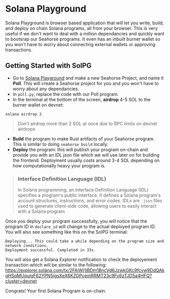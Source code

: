 # Solana Playground
Solana Playground is browser based application that will let you write, build, and deploy on chain Solana programs, all from your browser. This is very useful if we don't want to deal with a million dependancies and quickly want to bootsrap our Seahorse programs. It even has an inbuilt burner wallet so you won't have to worry about connecting external wallets or approving transactions.

## Getting Started with SolPG

- Go to [Solana Playground](https://beta.solpg.io/) and make a new Seahorse Project, and name it **Poll**. This will create a Seahorse project for you and you won't have to worry about any dependancies.
- In `poll.py`, replace the code with our Poll program.
- In the terminal at the bottom of the screen, **airdrop** 4-5 SOL to the burner wallet on devnet:
```
solana airdrop 2
```
> Don't airdrop more than 2 SOL at once due to RPC limits on devnet airdrops

- **Build** the program to make Rust artifacts of your Seahorse program. This is similar to doing `seahorse build` locally.
- **Deploy** the program: this will publish your program on-chain and provide you with an IDL json file which we will use later on for building the frontend. Deployment usually costs around 3-4 SOL depending on how computationally heavy your program is.

> ### Interface Definition Language (IDL)
> In Solana programming, an Interface Definition Language (IDL) specifies a program's public interface. It defines a Solana program's account structures, instructions, and error codes. IDLs are `.json` files used to generate client-side code, allowing users to easily interact with a Solana program

Once you deploy your program successfully, you will notice that the program ID in `declare_id` will change to the actual deployed program ID.
You will also see something like this on the SolPG terminal:
```
Deploying... This could take a while depending on the program size and network conditions.
Deployment successful. Completed in 33s.
```

You will also get a Solana Explorer notification to check the deployement transaction which will be similar to the following:
<https://explorer.solana.com/tx/2FAiWj1iBDm1BncVd6JzwkGKc9fcvw9DdQAkgHSqMUquigF62YPN5jgsXeX6KZGPcemRRMT23c9Fv6zTJD5a4HFQ?cluster=devnet>

Congrats! Your first Solana Program is on-chain.